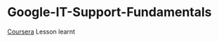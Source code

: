 # Google-IT-Support-Fundamentals
[Coursera](https://www.coursera.org/learn/technical-support-fundamentals/home/welcome)
 Lesson learnt
